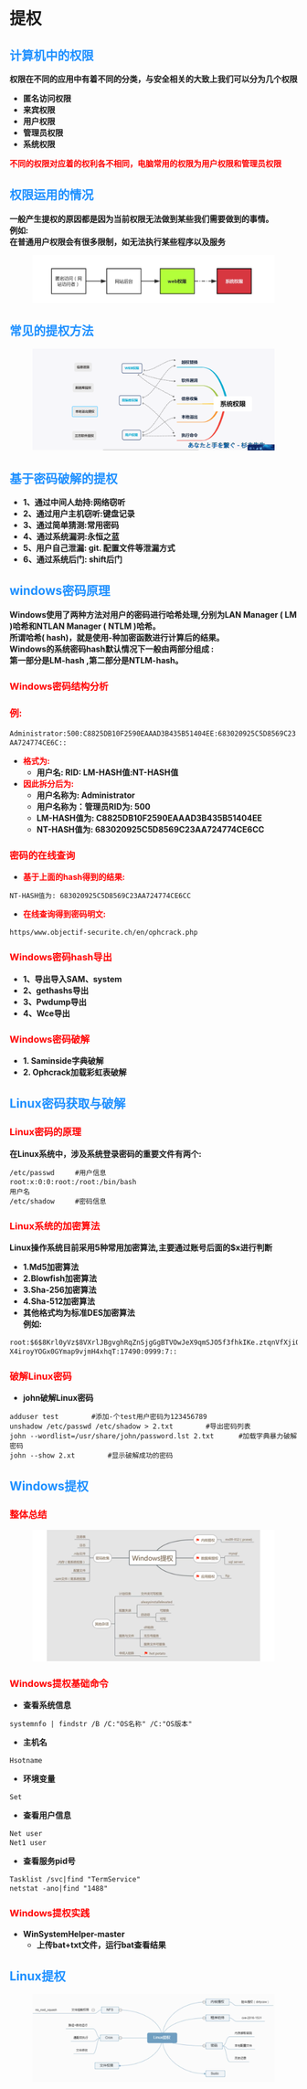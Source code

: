 # 提权
## <font color = #1E90FF>计算机中的权限</font>
__权限在不同的应用中有着不同的分类，与安全相关的大致上我们可以分为几个权限__
- **匿名访问权限**
- **来宾权限**
- **用户权限**
- **管理员权限**
- **系统权限**

__<font color = #FF0000>不同的权限对应着的权利各不相同，电脑常用的权限为用户权限和管理员权限</font><BR>__

## <font color = #1E90FF>权限运用的情况</font>
__一般产生提权的原因都是因为当前权限无法做到某些我们需要做到的事情。<BR>例如:<BR>在普通用户权限会有很多限制，如无法执行某些程序以及服务__
</figure>
     <figure class="thumbnails">
        <img src="picture/tq/tq1.png">
</figure>

## <font color = #1E90FF>常见的提权方法</font>
</figure>
     <figure class="thumbnails">
        <img src="picture/tq/tq2.png">
</figure>

## <font color = #1E90FF>基于密码破解的提权</font>
- **1、通过中间人劫持:网络窃听**
- **2、通过用户主机窃听:键盘记录**
- **3、通过简单猜测:常用密码**
- **4、通过系统漏洞:永恒之蓝**
- **5、用户自己泄漏: git. 配置文件等泄漏方式**
- **6、通过系统后门: shift后门**

## <font color = #1E90FF>windows密码原理</font>
__Windows使用了两种方法对用户的密码进行哈希处理,分别为LAN Manager ( LM )哈希和NTLAN Manager ( NTLM )哈希。<BR>所谓哈希( hash)，就是使用-种加密函数进行计算后的结果。<BR>Windows的系统密码hash默认情况下一般由两部分组成 :<BR>第一部分是LM-hash ,第二部分是NTLM-hash。__

### <font color = #FF0000>Windows密码结构分析</font><BR>
### <font color = #FF0000>例:</font><BR>
```
Administrator:500:C8825DB10F2590EAAAD3B435B51404EE:683020925C5D8569C23
AA724774CE6C::

```
- **<font color = #FF0000>格式为:</font><BR>**
    - **用户名: RID: LM-HASH值:NT-HASH值**
- **<font color = #FF0000>因此拆分后为:</font><BR>**
    - **用户名称为: Administrator**
    - **用户名称为：管理员RID为: 500**
    - **LM-HASH值为: C8825DB10F2590EAAAD3B435B51404EE**
    - **NT-HASH值为: 683020925C5D8569C23AA724774CE6CC**

### <font color = #FF0000>密码的在线查询</font><BR>
- **<font color = #FF0000>基于上面的hash得到的结果:</font><BR>**
```
NT-HASH值为: 683020925C5D8569C23AA724774CE6CC
```
- **<font color = #FF0000>在线查询得到密码明文:</font><BR>**
```
https/www.objectif-securite.ch/en/ophcrack.php
```
### <font color = #FF0000>Windows密码hash导出</font><BR>
- **1、导出导入SAM、system**
- **2、gethashs导出**
- **3、Pwdump导出**
- **4、Wce导出**

### <font color = #FF0000>Windows密码破解</font><BR>

- **1. Saminside字典破解**
- **2. Ophcrack加载彩虹表破解**

## <font color = #1E90FF>Linux密码获取与破解</font>
### <font color = #FF0000>Linux密码的原理</font><BR>

__在Linux系统中，涉及系统登录密码的重要文件有两个:__
```linux
/etc/passwd     #用户信息
root:x:0:0:root:/root:/bin/bash
用户名
/etc/shadow     #密码信息

```

### <font color = #FF0000>Linux系统的加密算法</font><BR>
__Linux操作系统目前采用5种常用加密算法,主要通过账号后面的$x进行判断__
- **1.Md5加密算法**
- **2.Blowfish加密算法**
- **3.Sha-256加密算法**
- **4.Sha-512加密算法**
- **其他格式均为标准DES加密算法<BR>例如:**
```
root:$6$8Krl0yVz$8VXrlJBgvghRqZnSjgGgBTVOwJeX9qmSJO5f3fhkIKe.ztqnVfXjiQoANd9
X4iroyYOGx0GYmap9vjmH4xhqT:17490:0999:7::
```

### <font color = #FF0000>破解Linux密码</font><BR>

- **john破解Linux密码**
```
adduser test        #添加-个test用户密码为123456789
unshadow /etc/passwd /etc/shadow > 2.txt        #导出密码列表
john --wordlist=/usr/share/john/password.lst 2.txt      #加载字典暴力破解密码
john --show 2.xt        #显示破解成功的密码
```

## <font color = #1E90FF>Windows提权</font>
### <font color = #FF0000>整体总结</font><BR>
</figure>
     <figure class="thumbnails">
        <img src="picture/tq/tq3.png">
</figure>

### <font color = #FF0000>Windows提权基础命令</font><BR>
- **查看系统信息**
```
systemnfo | findstr /B /C:"OS名称" /C:"OS版本"
```

- **主机名**
```
Hsotname
```

- **环境变量**
```
Set
```

- **查看用户信息**
```
Net user
Net1 user
```

- **查看服务pid号**
```
Tasklist /svc|find "TermService" 
netstat -ano|find "1488"
```

### <font color = #FF0000>Windows提权实践</font><BR>
- **WinSystemHelper-master**
    - **上传bat+txt文件，运行bat查看结果**

## <font color = #1E90FF>Linux提权</font>
</figure>
     <figure class="thumbnails">
        <img src="picture/tq/tq4.png">
</figure>